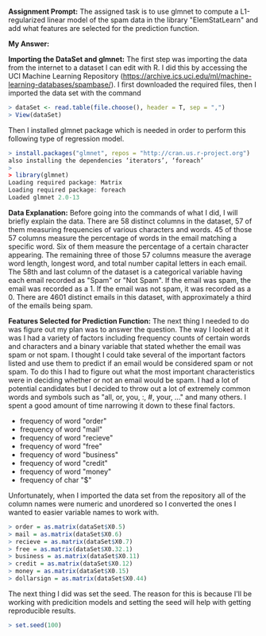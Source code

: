 
**Assignment Prompt:** The assigned task is to use glmnet to compute a L1-regularized linear model of the spam data in the  library "ElemStatLearn" and add what features are selected for the prediction function.

**My Answer:** 

**Importing the DataSet and glmnet:** The first step was importing the data from the internet to a dataset I can edit with R. 
I did this by accessing the UCI Machine Learning Repository (https://archive.ics.uci.edu/ml/machine-learning-databases/spambase/). I first downloaded the required files, then I imported the data set with the command
```R
> dataSet <- read.table(file.choose(), header = T, sep = ",")
> View(dataSet)
```
Then I installed glmnet package which is needed in order to perform this following type of regression model.
```R
> install.packages("glmnet", repos = "http://cran.us.r-project.org")
also installing the dependencies ‘iterators’, ‘foreach’
> 
> library(glmnet)
Loading required package: Matrix
Loading required package: foreach
Loaded glmnet 2.0-13
```

**Data Explanation:** Before going into the commands of what I did, I will briefly explain the data. There are 58 distinct columns in the dataset, 57 of them measuring frequencies of various characters and words. 45 of those 57 columns measure the percentage of words in the email matching a specific word. Six of them measure the percentage of a certain character appearing. The remaining three of those 57 columns measure the average word length, longest word, and total number capital letters in each email. The 58th and last column of the dataset is a categorical variable having each email recorded as "Spam" or "Not Spam". If the email was spam, the email was recorded as a 1. If the email was not spam, it was recorded as a 0. There are 4601 distinct emails in this dataset, with approximately a third of the emails being spam.

**Features Selected for Prediction Function:** The next thing I needed to do was figure out my plan was to answer the question. The way I looked at it was I had a variety of factors including frequency counts of certain words and characters and a binary variable that stated whether the email was spam or not spam. I thought I could take several of the important factors listed and use them to predict if an email would be considered spam or not spam. To do this I had to figure out what the most important characteristics were in deciding whether or not an email would be spam. I had a lot of potential candidates but I decided to throw out a lot of extremely common words and symbols such as "all, or, you, :, #, your, ..." and many others. I spent a good amount of time narrowing it down to these final factors.
* frequency of word "order" 
* frequency of word "mail" 
* frequency of word "recieve" 
* frequency of word "free" 
* frequency of word "business" 
* frequency of word "credit" 
* frequency of word "money" 
* frequency of char "$" 

Unfortunately, when I imported the data set from the repository all of the column names were numeric and unordered so I converted the ones I wanted to easier variable names to work with.
```R
> order = as.matrix(dataSet$X0.5)
> mail = as.matrix(dataSet$X0.6)
> recieve = as.matrix(dataSet$X0.7)
> free = as.matrix(dataSet$X0.32.1)
> business = as.matrix(dataSet$X0.11)
> credit = as.matrix(dataSet$X0.12)
> money = as.matrix(dataSet$X0.15)
> dollarsign = as.matrix(dataSet$X0.44)
```

The next thing I did was set the seed. The reason for this is because I'll be working with predicition models and setting the seed will help with getting reproducible results.
```R
> set.seed(100)
```


